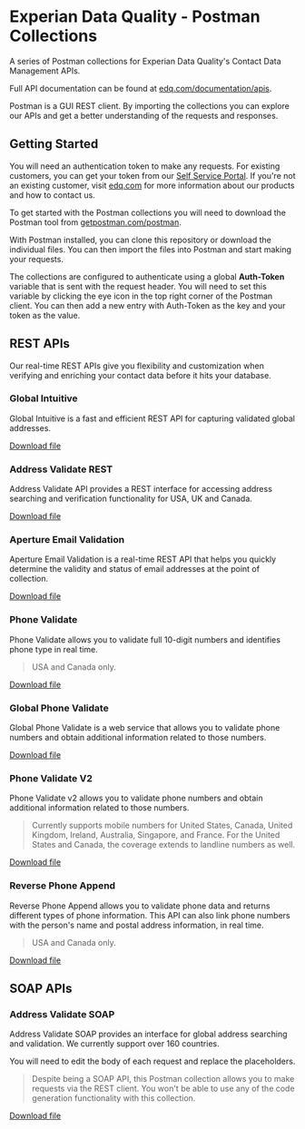 # Experian Data Quality - Postman Collections

A series of Postman collections for Experian Data Quality's Contact Data Management APIs.

Full API documentation can be found at [edq.com/documentation/apis](http://edq.com/documentation/apis).

Postman is a GUI REST client. By importing the collections you can explore our APIs and get a better understanding of the requests and responses.

## Getting Started

You will need an authentication token to make any requests. For existing customers, you can get your token from our [Self Service Portal](https://portal.experianmarketingservices.com/). If you're not an existing customer, visit [edq.com](http://edq.com) for more information about our products and how to contact us.

To get started with the Postman collections you will need to download the Postman tool from [getpostman.com/postman](https://www.getpostman.com/postman).

With Postman installed, you can clone this repository or download the individual files. You can then import the files into Postman and start making your requests.

The collections are configured to authenticate using a global **Auth-Token** variable that is sent with the request header. You will need to set this variable by clicking the eye icon in the top right corner of the Postman client. You can then add a new entry with Auth-Token as the key and your token as the value.

## REST APIs

Our real-time REST APIs give you flexibility and customization when verifying and enriching your contact data before it hits your database.

### Global Intuitive

Global Intuitive is a fast and efficient REST API for capturing validated global addresses.

[Download file](../../raw/master/global-intuitive.postman_collection.json)


### Address Validate REST

Address Validate API provides a REST interface for accessing address searching and verification functionality for USA, UK and Canada.

[Download file](../../raw/master/address-validate-api-rest.postman_collection.json)

### Aperture Email Validation

Aperture Email Validation is a real-time REST API that helps you quickly determine the validity and status of email addresses at the point of collection. 

[Download file](../../raw/master/aperture-email-validation.postman_collection.json)
### Phone Validate

Phone Validate allows you to validate full 10-digit numbers and identifies phone type in real time. 

> USA and Canada only.

[Download file](../../raw/master/phone-validate-api.postman_collection.json)

### Global Phone Validate

Global Phone Validate is a web service that allows you to validate phone numbers and obtain additional information related to those numbers.

[Download file](../../raw/master/global-phone-validate.postman_collection.json)

### Phone Validate V2

Phone Validate v2 allows you to validate phone numbers and obtain additional information related to those numbers.

> Currently supports mobile numbers for United States, Canada, United Kingdom, Ireland, Australia, Singapore, and France. 
For the United States and Canada, the coverage extends to landline numbers as well.

[Download file](../../raw/master/phone-validate-v2.postman_collection.json)

### Reverse Phone Append

Reverse Phone Append allows you to validate phone data and returns different types of phone information. This API can also link phone numbers with the person's name and postal address information, in real time. 

> USA and Canada only.

[Download file](../../raw/master/reverse-phone-append.postman_collection.json)

## SOAP APIs

### Address Validate SOAP

Address Validate SOAP provides an interface for global address searching and validation. We currently support over 160 countries.

You will need to edit the body of each request and replace the placeholders.

> Despite being a SOAP API, this Postman collection allows you to make requests via the REST client. You won't be able to use any of the code generation functionality with this collection.

[Download file](../../raw/master/address-validate-soap.postman_collection.json)







